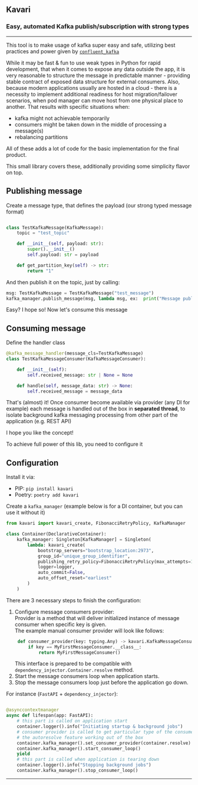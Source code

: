 Kavari
---
### Easy, automated Kafka publish/subscription with strong types

---
This tool is to make usage of kafka super easy and safe, 
utilizing best practices and power given by [`confluent_kafka`](https://github.com/confluentinc/confluent-kafka-python)

While it may be fast & fun to use weak types in Python for rapid development, that when it comes to expose any data outside the app, 
it is very reasonable to structure the message in predictable manner - providing stable contract of exposed data structure for external 
consumers.
Also, because modern applications usually are hosted in a cloud - there is a necessity to implement additional readiness for host 
migration/failover scenarios, when pod manager can move host from one physical place to another. That results with specific situations when:
* kafka might not achievable temporarily 
* consumers might be taken down in the middle of processing a message(s)
* rebalancing partitions

All of these adds a lot of code for the basic implementation for the final product.

This small library covers these, additionally providing some simplicity flavor on top.

## Publishing message

Create a message type, that defines the payload (our strong typed message format)
```python

class TestKafkaMessage(KafkaMessage):
    topic = "test_topic"

    def __init__(self, payload: str):
        super().__init__()
        self.payload: str = payload

    def get_partition_key(self) -> str:
        return "1"
```

And then publish it on the topic, just by calling:
```python
msg: TestKafkaMessage = TestKafkaMessage("test_message")
kafka_manager.publish_message(msg, lambda msg, ex:  print("Message published"))
```
Easy? I hope so! Now let's consume this message

## Consuming message

Define the handler class 
```python
@kafka_message_handler(message_cls=TestKafkaMessage)
class TestKafkaMessageConsumer(KafkaMessageConsumer):

    def __init__(self):
        self.received_message: str | None = None

    def handle(self, message_data: str) -> None:
        self.received_message = message_data
```

That's (almost) it! 
Once consumer become available via provider (any DI for example) each message is handled out of the box in **separated thread**, to isolate
background kafka messaging processing from other part of the application (e.g. REST API)

I hope you like the concept!

To achieve full power of this lib, you need to configure it

## Configuration

Install it via:   
* PIP: `pip install kavari`
* Poetry: `poetry add kavari`

Create a `kafka_manager` (example below is for a DI container, but you can use it without it)

```python
from kavari import kavari_create, FibonacciRetryPolicy, KafkaManager

class Container(DeclarativeContainer):
    kafka_manager: Singleton[KafkaManager] = Singleton(
        lambda: kavari_create(
            bootstrap_servers="bootstrap_location:2973",
            group_id="unique_group_identifier",
            publishing_retry_policy=FibonacciRetryPolicy(max_attempts=10),
            logger=logger,
            auto_commit=False,
            auto_offset_reset="earliest"
        )
    )
```

There are 3 necessary steps to finish the configuration:
1. Configure message consumers provider:   
   Provider is a method that will deliver initialized instance of message consumer when specific key is given.   
   The example manual consumer provider will look like follows:   
   ```python
    def consumer_provider(key: typing.Any) -> kavari.KafkaMessageConsumer:
        if key == MyFirstMessageConsumer.__class__:
            return MyFirstMessageConsumer()
   ```
   This interface is prepared to be compatible with `dependency_injector.Container.resolve` method.
1. Start the message consumers loop when application starts.
1. Stop the message consumers loop just before the application go down.

For instance (`FastAPI` + `dependency_injector`):
```python

@asynccontextmanager
async def lifespan(app: FastAPI):
    # this part is called on application start
    container.logger().info("Initiating startup & background jobs")
    # consumer provider is called to get particular type of the consumer, making 
    # the autoresolve feature working out of the box
    container.kafka_manager().set_consumer_provider(container.resolve) 
    container.kafka_manager().start_consumer_loop()
    yield
    # this part is called when application is tearing down
    container.logger().info("Stopping background jobs")
    container.kafka_manager().stop_consumer_loop()
```

---